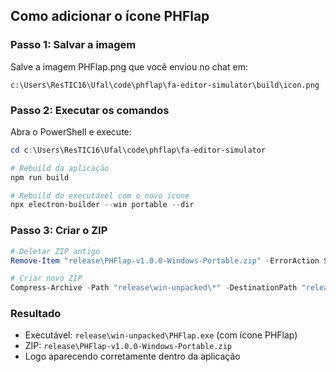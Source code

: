 ## Como adicionar o ícone PHFlap

### Passo 1: Salvar a imagem
Salve a imagem PHFlap.png que você enviou no chat em:
```
c:\Users\ResTIC16\Ufal\code\phflap\fa-editor-simulator\build\icon.png
```

### Passo 2: Executar os comandos
Abra o PowerShell e execute:

```powershell
cd c:\Users\ResTIC16\Ufal\code\phflap\fa-editor-simulator

# Rebuild da aplicação
npm run build

# Rebuild do executável com o novo ícone
npx electron-builder --win portable --dir
```

### Passo 3: Criar o ZIP
```powershell
# Deletar ZIP antigo
Remove-Item "release\PHFlap-v1.0.0-Windows-Portable.zip" -ErrorAction SilentlyContinue

# Criar novo ZIP
Compress-Archive -Path "release\win-unpacked\*" -DestinationPath "release\PHFlap-v1.0.0-Windows-Portable.zip" -Force
```

### Resultado
- Executável: `release\win-unpacked\PHFlap.exe` (com ícone PHFlap)
- ZIP: `release\PHFlap-v1.0.0-Windows-Portable.zip`
- Logo aparecendo corretamente dentro da aplicação
